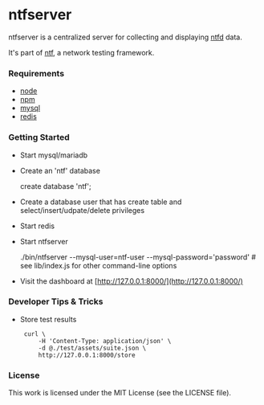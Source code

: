 ntfserver
=========

ntfserver is a centralized server for collecting and displaying [ntfd](https://github.com/shutterstock/ntfd) data.

It's part of [ntf](https://github.com/shutterstock/ntf), a network testing framework.

### Requirements

  * [node](http://nodejs.org/)
  * [npm](http://npmjs.org/)
  * [mysql](http://www.mysql.com/)
  * [redis](http://redis.io/)

### Getting Started

* Start mysql/mariadb
* Create an 'ntf' database

    create database 'ntf';

* Create a database user that has create table and select/insert/udpate/delete privileges
* Start redis
* Start ntfserver

    ./bin/ntfserver --mysql-user=ntf-user --mysql-password='password' # see lib/index.js for other command-line options

* Visit the dashboard at [http://127.0.0.1:8000/](http://127.0.0.1:8000/)

### Developer Tips & Tricks

 * Store test results

        curl \
            -H 'Content-Type: application/json' \
            -d @./test/assets/suite.json \
            http://127.0.0.1:8000/store

### License

This work is licensed under the MIT License (see the LICENSE file).
